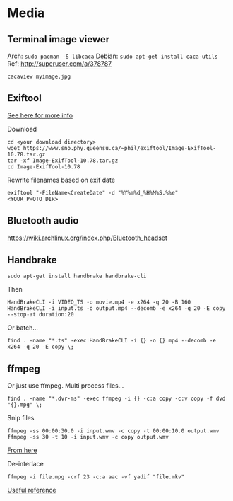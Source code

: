 # Media

## Terminal image viewer
Arch: `sudo pacman -S libcaca`
Debian: `sudo apt-get install caca-utils`
Ref: http://superuser.com/a/378787

`cacaview myimage.jpg`

## Exiftool
[See here for more info](https://www.sno.phy.queensu.ca/~phil/exiftool/index.html)

Download

    cd <your download directory>
    wget https://www.sno.phy.queensu.ca/~phil/exiftool/Image-ExifTool-10.78.tar.gz
    tar -xf Image-ExifTool-10.78.tar.gz
    cd Image-ExifTool-10.78

Rewrite filenames based on exif date

    exiftool "-FileName<CreateDate" -d "%Y%m%d_%H%M%S.%%e" <YOUR_PHOTO_DIR>


## Bluetooth audio
https://wiki.archlinux.org/index.php/Bluetooth_headset

## Handbrake
```
sudo apt-get install handbrake handbrake-cli
```
Then
```
HandBrakeCLI -i VIDEO_TS -o movie.mp4 -e x264 -q 20 -B 160
HandBrakeCLI -i input.ts -o output.mp4 --decomb -e x264 -q 20 -E copy --stop-at duration:20
```

Or batch...
```
find . -name "*.ts" -exec HandBrakeCLI -i {} -o {}.mp4 --decomb -e x264 -q 20 -E copy \;
```

## ffmpeg
Or just use ffmpeg. Multi process files...
```
find . -name "*.dvr-ms" -exec ffmpeg -i {} -c:a copy -c:v copy -f dvd "{}.mpg" \;
```

Snip files
```
ffmpeg -ss 00:00:30.0 -i input.wmv -c copy -t 00:00:10.0 output.wmv
ffmpeg -ss 30 -t 10 -i input.wmv -c copy output.wmv
```
[From here](https://superuser.com/a/141343/682739)

De-interlace
```
ffmpeg -i file.mpg -crf 23 -c:a aac -vf yadif "file.mkv"
```

[Useful reference](https://superuser.com/a/550764/682739)